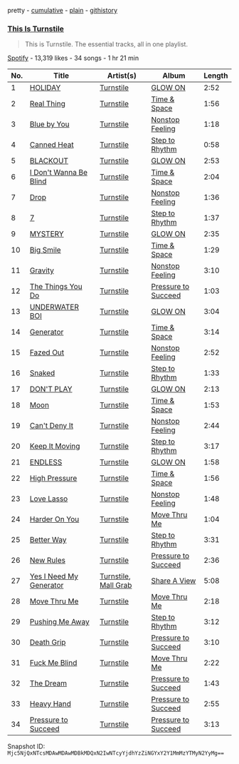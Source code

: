 pretty - [cumulative](/playlists/cumulative/37i9dQZF1DZ06evO1o0v8Q.md) - [plain](/playlists/plain/37i9dQZF1DZ06evO1o0v8Q) - [githistory](https://github.githistory.xyz/mackorone/spotify-playlist-archive/blob/main/playlists/plain/37i9dQZF1DZ06evO1o0v8Q)

### [This Is Turnstile](https://open.spotify.com/playlist/37i9dQZF1DZ06evO1o0v8Q)

> This is Turnstile\. The essential tracks, all in one playlist.

[Spotify](https://open.spotify.com/user/spotify) - 13,319 likes - 34 songs - 1 hr 21 min

| No. | Title | Artist(s) | Album | Length |
|---|---|---|---|---|
| 1 | [HOLIDAY](https://open.spotify.com/track/1dB0NylVkpjdOe8DiekIs7) | [Turnstile](https://open.spotify.com/artist/2qnpHrOzdmOo1S4ox3j17x) | [GLOW ON](https://open.spotify.com/album/2NrYPcMmQBlbBxopc2XlzS) | 2:52 |
| 2 | [Real Thing](https://open.spotify.com/track/1Rz1CTinAymBA4dcMPGijY) | [Turnstile](https://open.spotify.com/artist/2qnpHrOzdmOo1S4ox3j17x) | [Time & Space](https://open.spotify.com/album/7bZveW9UQfYbkPH9pkpaQx) | 1:56 |
| 3 | [Blue by You](https://open.spotify.com/track/6hSIZc6GWa6uUTyzSPcwWT) | [Turnstile](https://open.spotify.com/artist/2qnpHrOzdmOo1S4ox3j17x) | [Nonstop Feeling](https://open.spotify.com/album/6BFCtPdoT07blVSsAkHUw6) | 1:18 |
| 4 | [Canned Heat](https://open.spotify.com/track/3FT12lBLjNgy1jTa4E1160) | [Turnstile](https://open.spotify.com/artist/2qnpHrOzdmOo1S4ox3j17x) | [Step to Rhythm](https://open.spotify.com/album/7uLGjaXnnvZCRogNmNEJwz) | 0:58 |
| 5 | [BLACKOUT](https://open.spotify.com/track/0bGImSqDB2ebdeoCidUC8o) | [Turnstile](https://open.spotify.com/artist/2qnpHrOzdmOo1S4ox3j17x) | [GLOW ON](https://open.spotify.com/album/2NrYPcMmQBlbBxopc2XlzS) | 2:53 |
| 6 | [I Don't Wanna Be Blind](https://open.spotify.com/track/30gtuczW6s6jj2OUVj5rat) | [Turnstile](https://open.spotify.com/artist/2qnpHrOzdmOo1S4ox3j17x) | [Time & Space](https://open.spotify.com/album/7bZveW9UQfYbkPH9pkpaQx) | 2:04 |
| 7 | [Drop](https://open.spotify.com/track/2RUlE7rP0oKPQE5fI6nQMk) | [Turnstile](https://open.spotify.com/artist/2qnpHrOzdmOo1S4ox3j17x) | [Nonstop Feeling](https://open.spotify.com/album/6BFCtPdoT07blVSsAkHUw6) | 1:36 |
| 8 | [7](https://open.spotify.com/track/6VHhnEVCYvxlQQr5kbWd5i) | [Turnstile](https://open.spotify.com/artist/2qnpHrOzdmOo1S4ox3j17x) | [Step to Rhythm](https://open.spotify.com/album/7uLGjaXnnvZCRogNmNEJwz) | 1:37 |
| 9 | [MYSTERY](https://open.spotify.com/track/5iXnD2VizcAbErpkcuNQ6I) | [Turnstile](https://open.spotify.com/artist/2qnpHrOzdmOo1S4ox3j17x) | [GLOW ON](https://open.spotify.com/album/2NrYPcMmQBlbBxopc2XlzS) | 2:35 |
| 10 | [Big Smile](https://open.spotify.com/track/0OK2cjonTMoF8PLRup3MAM) | [Turnstile](https://open.spotify.com/artist/2qnpHrOzdmOo1S4ox3j17x) | [Time & Space](https://open.spotify.com/album/7bZveW9UQfYbkPH9pkpaQx) | 1:29 |
| 11 | [Gravity](https://open.spotify.com/track/47BhgqJy3oRTGzjNTgf3hq) | [Turnstile](https://open.spotify.com/artist/2qnpHrOzdmOo1S4ox3j17x) | [Nonstop Feeling](https://open.spotify.com/album/6BFCtPdoT07blVSsAkHUw6) | 3:10 |
| 12 | [The Things You Do](https://open.spotify.com/track/7oSetY84ZklreUXX4eFdP0) | [Turnstile](https://open.spotify.com/artist/2qnpHrOzdmOo1S4ox3j17x) | [Pressure to Succeed](https://open.spotify.com/album/4NyunR1H9oTh53OTEktFBO) | 1:03 |
| 13 | [UNDERWATER BOI](https://open.spotify.com/track/4pV11quzVm52tULYj6ITD2) | [Turnstile](https://open.spotify.com/artist/2qnpHrOzdmOo1S4ox3j17x) | [GLOW ON](https://open.spotify.com/album/2NrYPcMmQBlbBxopc2XlzS) | 3:04 |
| 14 | [Generator](https://open.spotify.com/track/04vAjpZ2ppNIFcxq9bqj39) | [Turnstile](https://open.spotify.com/artist/2qnpHrOzdmOo1S4ox3j17x) | [Time & Space](https://open.spotify.com/album/7bZveW9UQfYbkPH9pkpaQx) | 3:14 |
| 15 | [Fazed Out](https://open.spotify.com/track/31EYM7iJC3FEADrfzA4bmD) | [Turnstile](https://open.spotify.com/artist/2qnpHrOzdmOo1S4ox3j17x) | [Nonstop Feeling](https://open.spotify.com/album/6BFCtPdoT07blVSsAkHUw6) | 2:52 |
| 16 | [Snaked](https://open.spotify.com/track/0R046DVTvu15N3RpzitDY5) | [Turnstile](https://open.spotify.com/artist/2qnpHrOzdmOo1S4ox3j17x) | [Step to Rhythm](https://open.spotify.com/album/7uLGjaXnnvZCRogNmNEJwz) | 1:33 |
| 17 | [DON'T PLAY](https://open.spotify.com/track/69uzV9BQmNLPIu0dWK4Tbe) | [Turnstile](https://open.spotify.com/artist/2qnpHrOzdmOo1S4ox3j17x) | [GLOW ON](https://open.spotify.com/album/2NrYPcMmQBlbBxopc2XlzS) | 2:13 |
| 18 | [Moon](https://open.spotify.com/track/1r1MOC7jMhvTua0TV8FpgO) | [Turnstile](https://open.spotify.com/artist/2qnpHrOzdmOo1S4ox3j17x) | [Time & Space](https://open.spotify.com/album/7bZveW9UQfYbkPH9pkpaQx) | 1:53 |
| 19 | [Can't Deny It](https://open.spotify.com/track/4W024pk8Dm0yjFn3ciaz2F) | [Turnstile](https://open.spotify.com/artist/2qnpHrOzdmOo1S4ox3j17x) | [Nonstop Feeling](https://open.spotify.com/album/6BFCtPdoT07blVSsAkHUw6) | 2:44 |
| 20 | [Keep It Moving](https://open.spotify.com/track/4VVnprM3eR1hlac2ulGzjv) | [Turnstile](https://open.spotify.com/artist/2qnpHrOzdmOo1S4ox3j17x) | [Step to Rhythm](https://open.spotify.com/album/7uLGjaXnnvZCRogNmNEJwz) | 3:17 |
| 21 | [ENDLESS](https://open.spotify.com/track/6yzMX2L7bjFbklJPfBIO3o) | [Turnstile](https://open.spotify.com/artist/2qnpHrOzdmOo1S4ox3j17x) | [GLOW ON](https://open.spotify.com/album/2NrYPcMmQBlbBxopc2XlzS) | 1:58 |
| 22 | [High Pressure](https://open.spotify.com/track/6chFS0M9e67gNlHY11wnDm) | [Turnstile](https://open.spotify.com/artist/2qnpHrOzdmOo1S4ox3j17x) | [Time & Space](https://open.spotify.com/album/7bZveW9UQfYbkPH9pkpaQx) | 1:56 |
| 23 | [Love Lasso](https://open.spotify.com/track/0jN0nHXkh1hJt3RlN2tgVk) | [Turnstile](https://open.spotify.com/artist/2qnpHrOzdmOo1S4ox3j17x) | [Nonstop Feeling](https://open.spotify.com/album/6BFCtPdoT07blVSsAkHUw6) | 1:48 |
| 24 | [Harder On You](https://open.spotify.com/track/5RTbyJq6S2G29rSle26FER) | [Turnstile](https://open.spotify.com/artist/2qnpHrOzdmOo1S4ox3j17x) | [Move Thru Me](https://open.spotify.com/album/4yv0f6J21URHCBZ0owXEPl) | 1:04 |
| 25 | [Better Way](https://open.spotify.com/track/0AfcDu9FosOBh8HtoEVxHE) | [Turnstile](https://open.spotify.com/artist/2qnpHrOzdmOo1S4ox3j17x) | [Step to Rhythm](https://open.spotify.com/album/7uLGjaXnnvZCRogNmNEJwz) | 3:31 |
| 26 | [New Rules](https://open.spotify.com/track/41qY7F57ob5JSwboHiPoBk) | [Turnstile](https://open.spotify.com/artist/2qnpHrOzdmOo1S4ox3j17x) | [Pressure to Succeed](https://open.spotify.com/album/4NyunR1H9oTh53OTEktFBO) | 2:36 |
| 27 | [Yes I Need My Generator](https://open.spotify.com/track/4vFicRRBJFCC5UofT5sWAT) | [Turnstile](https://open.spotify.com/artist/2qnpHrOzdmOo1S4ox3j17x), [Mall Grab](https://open.spotify.com/artist/6zOjgckldodS8u8cZoY3cc) | [Share A View](https://open.spotify.com/album/5pxz1toBQ4J9WIkaXHJprU) | 5:08 |
| 28 | [Move Thru Me](https://open.spotify.com/track/5U0GKdcQ6vhHndCkoRbP1c) | [Turnstile](https://open.spotify.com/artist/2qnpHrOzdmOo1S4ox3j17x) | [Move Thru Me](https://open.spotify.com/album/4yv0f6J21URHCBZ0owXEPl) | 2:18 |
| 29 | [Pushing Me Away](https://open.spotify.com/track/2lko49bKOuj6hsh7byOXIz) | [Turnstile](https://open.spotify.com/artist/2qnpHrOzdmOo1S4ox3j17x) | [Step to Rhythm](https://open.spotify.com/album/7uLGjaXnnvZCRogNmNEJwz) | 3:12 |
| 30 | [Death Grip](https://open.spotify.com/track/6BNPwD7KTEHu31hles8CyD) | [Turnstile](https://open.spotify.com/artist/2qnpHrOzdmOo1S4ox3j17x) | [Pressure to Succeed](https://open.spotify.com/album/4NyunR1H9oTh53OTEktFBO) | 3:10 |
| 31 | [Fuck Me Blind](https://open.spotify.com/track/1jZKqbGJL62N2SeUyx2RYm) | [Turnstile](https://open.spotify.com/artist/2qnpHrOzdmOo1S4ox3j17x) | [Move Thru Me](https://open.spotify.com/album/4yv0f6J21URHCBZ0owXEPl) | 2:22 |
| 32 | [The Dream](https://open.spotify.com/track/04jmrsQI3WUHaUTZ6sZ6eM) | [Turnstile](https://open.spotify.com/artist/2qnpHrOzdmOo1S4ox3j17x) | [Pressure to Succeed](https://open.spotify.com/album/4NyunR1H9oTh53OTEktFBO) | 1:43 |
| 33 | [Heavy Hand](https://open.spotify.com/track/5crhehni76VWBAk1h5KRtE) | [Turnstile](https://open.spotify.com/artist/2qnpHrOzdmOo1S4ox3j17x) | [Pressure to Succeed](https://open.spotify.com/album/4NyunR1H9oTh53OTEktFBO) | 2:55 |
| 34 | [Pressure to Succeed](https://open.spotify.com/track/6lgwU51adM1hZwgFWLF2nh) | [Turnstile](https://open.spotify.com/artist/2qnpHrOzdmOo1S4ox3j17x) | [Pressure to Succeed](https://open.spotify.com/album/4NyunR1H9oTh53OTEktFBO) | 3:13 |

Snapshot ID: `Mjc5NjQxNTcsMDAwMDAwMDBkMDQxN2IwNTcyYjdhYzZiNGYxY2Y1MmMzYTMyN2YyMg==`
